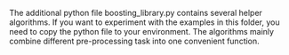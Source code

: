 The additional python file boosting_library.py contains several helper algorithms. If you want to experiment with the examples in this folder, you need to copy the python file to your environment. The algorithms mainly combine different pre-processing task into one convenient function.
